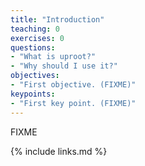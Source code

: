 ```yaml
---
title: "Introduction"
teaching: 0
exercises: 0
questions:
- "What is uproot?"
- "Why should I use it?"
objectives:
- "First objective. (FIXME)"
keypoints:
- "First key point. (FIXME)"
---
```

FIXME

{% include links.md %}
